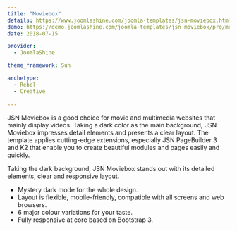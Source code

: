 ```yaml
---
title: "Moviebox"
details: https://www.joomlashine.com/joomla-templates/jsn-moviebox.html
demo: https://demo.joomlashine.com/joomla-templates/jsn_moviebox/pro/moviebox/
date: 2018-07-15

provider: 
  - JoomlaShine

theme_framework: Sun

archetype:
  - Rebel
  - Creative
  
---
```


JSN Moviebox is a good choice for movie and multimedia websites that mainly display videos. Taking a dark color as the main background, JSN Moviebox impresses detail elements and presents a clear layout. The template applies cutting-edge extensions, especially JSN PageBuilder 3 and K2 that enable you to create beautiful modules and pages easily and quickly.

Taking the dark background, JSN Moviebox stands out with its detailed elements, clear and responsive layout.

* Mystery dark mode for the whole design.
* Layout is flexible, mobile-friendly, compatible with all screens and web browsers.
* 6 major colour variations for your taste.
* Fully responsive at core based on Bootstrap 3.



